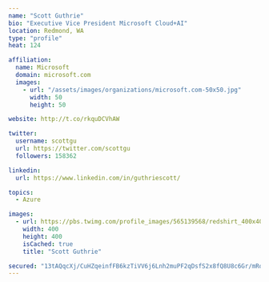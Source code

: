 ```yaml
---
name: "Scott Guthrie"
bio: "Executive Vice President Microsoft Cloud+AI"
location: Redmond, WA
type: "profile"
heat: 124

affiliation:
  name: Microsoft
  domain: microsoft.com
  images:
    - url: "/assets/images/organizations/microsoft.com-50x50.jpg"
      width: 50
      height: 50

website: http://t.co/rkquDCVhAW

twitter:
  username: scottgu
  url: https://twitter.com/scottgu
  followers: 158362

linkedin:
  url: https://www.linkedin.com/in/guthriescott/

topics:
  - Azure

images:
  - url: https://pbs.twimg.com/profile_images/565139568/redshirt_400x400.jpg
    width: 400
    height: 400
    isCached: true
    title: "Scott Guthrie"

secured: "13tAQqcXj/CuHZqeinfFB6kzTiVV6j6Lnh2muPF2qDsfS2x8fQ8U8c6Gr/mRolaOSNOO9RebfOyZ81K0d9yKju31L9kd56C2bfFkvKrExXK6mDW26mLFvUvGvLrR5LRK0RI0h7ZZGdFQMENBmYstNT7AykRf+cOPShHyHkgoSSfHbH6mJnrTu8EXoCW3Yv4NalO23lCrA9prjBDP5CyQqTt3cChUEAG9DqMMRlWXHVjh+d+kFCYsSn520OsNhCkV+mVVMvvf8Zjlr/5bC139XhUj5+TilfMb34GrRgj/Va4bjPBg+jrZV04omaIGEJZqQG6NpcFTXiLd3LAhLCQLl1LBy1uTxhwkROeq4HYip06aiiC5nJ8NXB8KnqVferus8b0d6zHJ0EvUd4QimgCpcxoKY5qGtt/zfeykRF5IFy4=;kr2bDwkgqUFuqK86ZQ/moQ=="
---
```


